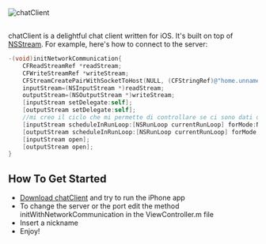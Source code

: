 <img src="http://iconsoapp.altervista.org/blog/wp-content/uploads/2012/11/icon1.png" alt="chatClient" title="chatClient" style="display:block; margin: 10px auto 30px auto;" class="center">

chatClient is a delightful chat client written for iOS. It's built on top of [NSStream](https://developer.apple.com/library/mac/#documentation/Cocoa/Reference/Foundation/Classes/NSStream_Class/Reference/Reference.html).
For example, here's how to connect to the server:

``` objective-c
-(void)initNetworkCommunication{
    CFReadStreamRef *readStream;
    CFWriteStreamRef *writeStream;
    CFStreamCreatePairWithSocketToHost(NULL, (CFStringRef)@"home.unname.eu", 1234, &readStream, &writeStream);
    inputStream=(NSInputStream *)readStream;
    outputStream=(NSOutputStream *)writeStream;
    [inputStream setDelegate:self];
    [outputStream setDelegate:self];
    //mi creo il ciclo che mi permette di controllare se ci sono dati da ricevere o da inviare, per avere le notifiche
    [inputStream scheduleInRunLoop:[NSRunLoop currentRunLoop] forMode:NSDefaultRunLoopMode];
    [outputStream scheduleInRunLoop:[NSRunLoop currentRunLoop] forMode:NSDefaultRunLoopMode];
    [inputStream open];
    [outputStream open];
}
```

## How To Get Started

- [Download chatClient](https://github.com/iconso22/chatClient/master) and try to run the iPhone app
- To change the server or the port edit the method initWithNetworkCommunication in the ViewController.m file
- Insert a nickname
- Enjoy!
